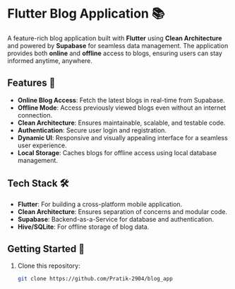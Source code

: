 # Flutter Blog Application 📚  

A feature-rich blog application built with **Flutter** using **Clean Architecture** and powered by **Supabase** for seamless data management. The application provides both **online** and **offline** access to blogs, ensuring users can stay informed anytime, anywhere.  

## Features 🌟  
- **Online Blog Access**: Fetch the latest blogs in real-time from Supabase.  
- **Offline Mode**: Access previously viewed blogs even without an internet connection.  
- **Clean Architecture**: Ensures maintainable, scalable, and testable code.  
- **Authentication**: Secure user login and registration.  
- **Dynamic UI**: Responsive and visually appealing interface for a seamless user experience.  
- **Local Storage**: Caches blogs for offline access using local database management.  

## Tech Stack 🛠️  
- **Flutter**: For building a cross-platform mobile application.  
- **Clean Architecture**: Ensures separation of concerns and modular code.  
- **Supabase**: Backend-as-a-Service for database and authentication.  
- **Hive/SQLite**: For offline storage of blog data.  

## Getting Started 🚀  
1. Clone this repository:  
   ```bash  
   git clone https://github.com/Pratik-2904/blog_app  
